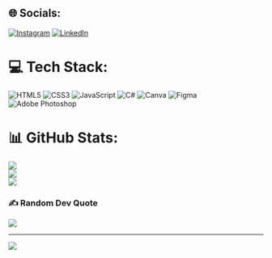 ## 🌐 Socials:
[![Instagram](https://img.shields.io/badge/Instagram-%23E4405F.svg?logo=Instagram&logoColor=white)]([https://instagram.com/https://www.instagram.com/oinstadojose/](https://www.instagram.com/techdevze?igsh=dDB6bXY0a25oemc2)) [![LinkedIn](https://img.shields.io/badge/LinkedIn-%230077B5.svg?logo=linkedin&logoColor=white)](in/josé-daniel-bruns-726508294) 

# 💻 Tech Stack:
![HTML5](https://img.shields.io/badge/html5-%23E34F26.svg?style=flat-square&logo=html5&logoColor=white) ![CSS3](https://img.shields.io/badge/css3-%231572B6.svg?style=flat-square&logo=css3&logoColor=white) ![JavaScript](https://img.shields.io/badge/javascript-%23323330.svg?style=flat-square&logo=javascript&logoColor=%23F7DF1E) ![C#](https://img.shields.io/badge/c%23-%23239120.svg?style=flat-square&logo=csharp&logoColor=white) ![Canva](https://img.shields.io/badge/Canva-%2300C4CC.svg?style=flat-square&logo=Canva&logoColor=white) ![Figma](https://img.shields.io/badge/figma-%23F24E1E.svg?style=flat-square&logo=figma&logoColor=white) ![Adobe Photoshop](https://img.shields.io/badge/adobe%20photoshop-%2331A8FF.svg?style=flat-square&logo=adobe%20photoshop&logoColor=white)
# 📊 GitHub Stats:
![](https://github-readme-stats.vercel.app/api?username=JDSBruns&theme=blue-green&hide_border=false&include_all_commits=true&count_private=false)<br/>
![](https://github-readme-streak-stats.herokuapp.com/?user=JDSBruns&theme=blue-green&hide_border=false)<br/>
![](https://github-readme-stats.vercel.app/api/top-langs/?username=JDSBruns&theme=blue-green&hide_border=false&include_all_commits=true&count_private=false&layout=compact)

### ✍️ Random Dev Quote
![](https://quotes-github-readme.vercel.app/api?type=horizontal&theme=merko)

---
[![](https://visitcount.itsvg.in/api?id=JDSBruns&icon=8&color=3)](https://visitcount.itsvg.in)

<!-- Proudly created with GPRM ( https://gprm.itsvg.in ) -->
